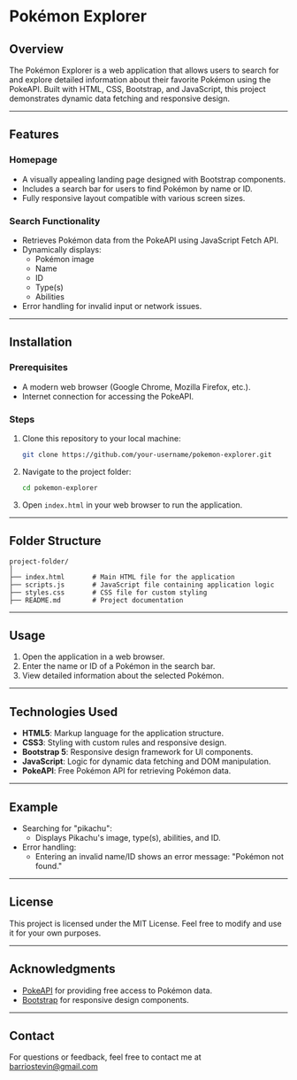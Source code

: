 # Pokémon Explorer

## Overview
The Pokémon Explorer is a web application that allows users to search for and explore detailed information about their favorite Pokémon using the PokeAPI. Built with HTML, CSS, Bootstrap, and JavaScript, this project demonstrates dynamic data fetching and responsive design.

---

## Features

### Homepage
- A visually appealing landing page designed with Bootstrap components.
- Includes a search bar for users to find Pokémon by name or ID.
- Fully responsive layout compatible with various screen sizes.

### Search Functionality
- Retrieves Pokémon data from the PokeAPI using JavaScript Fetch API.
- Dynamically displays:
  - Pokémon image
  - Name
  - ID
  - Type(s)
  - Abilities
- Error handling for invalid input or network issues.

---

## Installation

### Prerequisites
- A modern web browser (Google Chrome, Mozilla Firefox, etc.).
- Internet connection for accessing the PokeAPI.

### Steps
1. Clone this repository to your local machine:
   ```bash
   git clone https://github.com/your-username/pokemon-explorer.git
   ```
2. Navigate to the project folder:
   ```bash
   cd pokemon-explorer
   ```
3. Open `index.html` in your web browser to run the application.

---

## Folder Structure
```
project-folder/
│
├── index.html       # Main HTML file for the application
├── scripts.js       # JavaScript file containing application logic
├── styles.css       # CSS file for custom styling
├── README.md        # Project documentation
```

---

## Usage
1. Open the application in a web browser.
2. Enter the name or ID of a Pokémon in the search bar.
3. View detailed information about the selected Pokémon.

---

## Technologies Used
- **HTML5**: Markup language for the application structure.
- **CSS3**: Styling with custom rules and responsive design.
- **Bootstrap 5**: Responsive design framework for UI components.
- **JavaScript**: Logic for dynamic data fetching and DOM manipulation.
- **PokeAPI**: Free Pokémon API for retrieving Pokémon data.

---

## Example
- Searching for "pikachu":
  - Displays Pikachu's image, type(s), abilities, and ID.
- Error handling:
  - Entering an invalid name/ID shows an error message: "Pokémon not found."

---

## License
This project is licensed under the MIT License. Feel free to modify and use it for your own purposes.

---

## Acknowledgments
- [PokeAPI](https://pokeapi.co/) for providing free access to Pokémon data.
- [Bootstrap](https://getbootstrap.com/) for responsive design components.

---

## Contact
For questions or feedback, feel free to contact me at barriostevin@gmail.com

